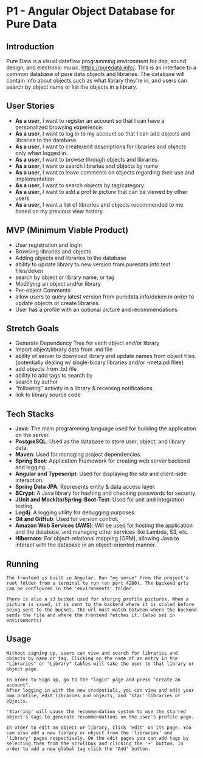 # P1 - Angular Object Database for Pure Data

## Introduction

Pure Data is a visual dataflow programming environment for dsp, sound design, and electronic music. https://puredata.info/. This is an interface to a common database of pure data objects and libraries. The database will contain info about objects such as what library they're in, and users can search by object name or list the objects in a library.

## User Stories

- **As a user**,  I want to register an account so that I can have a personalized browsing experience.
- **As a user**, I want to log in to my account so that I can add objects and libraries to the database.
- **As a user**, I want to create/edit descriptions for libraries and objects only when logged in.
- **As a user**, I want to browse through objects and libraries.
- **As a user**, I want to search libraries and objects by name
- **As a user**, I want to leave comments on objects regarding their use and implementation
- **As a user**, I want to search objects by tag/category
- **As a user**, I want to add a profile picture that can be viewed by other users
- **As a user**, I want a list of libraries and objects recommended to me based on my previous view history.

## MVP (Minimum Viable Product)

- User registration and login
- Browsing libraries and objects
- Adding objects and libraries to the database
- ability to update library to new version from puredata.info text files/deken
- search by object or library name, or tag
- Modifying an object and/or library
- Per-object Comments
- allow users to query latest version from puredata.info/deken in order to update objects or create libraries.
- User has a profile with an optional picture and recommendations

## Stretch Goals

- Generate Dependency Tree for each object and/or library
- Import object/library data from .md file
- ability of server to download library and update names from object files. (potentially dealing w/ single-binary libraries and/or -meta.pd files)
- add objects from .txt file
- ability to add tags to search by
- search by author
- "following" activity in a library & receiving notifications
- link to library source code

## Tech Stacks

- **Java**: The main programming language used for building the application on the server.
- **PostgreSQL**: Used as the database to store user, object, and library data.
- **Maven**: Used for managing project dependencies.
- **Spring Boot**: Application Framework for creating web server backend and logging.
- **Angular and Typescript**: Used for displaying the site and client-side interaction.
- **Spring Data JPA**: Represents entity & data access layer.
- **BCrypt**: A Java library for hashing and checking passwords for security.
- **JUnit and Mockito/Spring-Boot-Test**: Used for unit and integration testing.
- **Log4j**: A logging utility for debugging purposes.
- **Git and GitHub**: Used for version control.
- **Amazon Web Services (AWS)**: Will be used for hosting the application and the database, and managing other services like Lambda, S3, etc.
- **Hibernate**: For object-relational mapping (ORM), allowing Java to interact with the database in an object-oriented manner.

## Running
    The frontend is built in Angular. Run "ng serve" from the project's root folder from a terminal to run (on port 4200). The backend urls can be configured in the 'environments' folder.

    There is also a s3 bucket used for storing profile pictures. When a picture is saved, it is sent to the backend where it is scaled before being sent to the bucket. The url must match between where the backend sends the file and where the frontend fetches it. (also set in environments)

## Usage
    Without signing up, users can view and search for libraries and objects by name or tag. Clicking on the name of an entry in the "Libraries" or "Library" tables will take the user to that library or object page.

    In order to Sign Up, go to the "login" page and press "create an account".
    After logging in with the new credentials, you can view and edit your own profile, edit libraries and objects, and 'star' libraries or objects.

    'Starring' will cause the recommendation system to use the starred object's tags to generate recommendations on the user's profile page.

    In order to edit an object or library, click 'edit' on its page. You can also add a new library or object from the 'libraries' and 'library' pages respectively. On the edit pages you can add tags by selecting them from the scrollbox and clicking the '+' button. In order to add a new global tag click the 'Add' button.